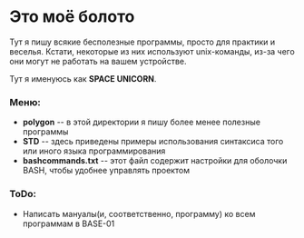 # Это моё болото

Тут я пишу всякие бесполезные программы, просто для практики и веселья.
Кстати, некоторые из них используют unix-команды, из-за чего они могут не
работать на вашем устройстве.

Тут я именуюсь как **SPACE UNICORN**.

### Меню:
  * **polygon** -- в этой директории я пишу более менее полезные программы
  * **STD** -- здесь приведены примеры использования синтаксиса того или 
               иного языка программирования
  * **bashcommands.txt** -- этот файл содержит настройки для оболочки BASH,
                            чтобы удобнее управлять проектом

### ToDo:
  * Написать мануалы(и, соответственно, программу) ко всем программам в 
    BASE-01
